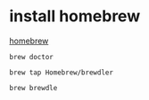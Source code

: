 # install homebrew
[homebrew](http://brew.sh)

```
brew doctor

brew tap Homebrew/brewdler

brew brewdle
```
